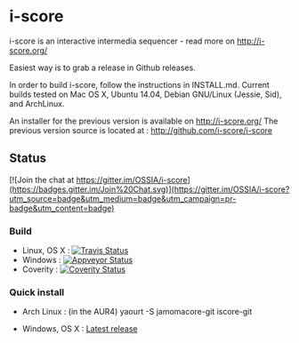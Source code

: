 i-score
=======


i-score is an interactive intermedia sequencer - read more on http://i-score.org/

Easiest way is to grab a release in Github releases.

In order to build i-score, follow the instructions in INSTALL.md.
Current builds tested on Mac OS X, Ubuntu 14.04, Debian GNU/Linux (Jessie, Sid), and ArchLinux.

An installer for the previous version is available on http://i-score.org/
The previous version source is located at : http://github.com/i-score/i-score

## Status

[![Join the chat at https://gitter.im/OSSIA/i-score](https://badges.gitter.im/Join%20Chat.svg)](https://gitter.im/OSSIA/i-score?utm_source=badge&utm_medium=badge&utm_campaign=pr-badge&utm_content=badge)

### Build
* Linux, OS X : [![Travis Status](https://travis-ci.org/OSSIA/i-score.svg?branch=dev)](https://travis-ci.org/OSSIA/i-score)
* Windows : [![Appveyor Status](https://ci.appveyor.com/api/projects/status/github/OSSIA/i-score?branch=master&svg=true)](https://ci.appveyor.com/project/JeanMichalCelerier/i-score)
* Coverity : [![Coverity Status](https://scan.coverity.com/projects/3356/badge.svg)](https://scan.coverity.com/projects/3356)


### Quick install
* Arch Linux : (in the AUR4)
yaourt -S jamomacore-git iscore-git

* Windows, OS X : [Latest release](https://github.com/OSSIA/i-score/releases/latest)
